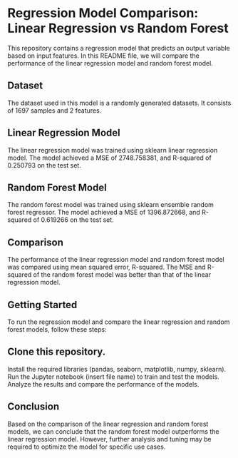 # Regression Model Comparison: Linear Regression vs Random Forest
This repository contains a regression model that predicts an output variable based on input features. In this README file, we will compare the performance of the linear regression model and random forest model.

## Dataset
The dataset used in this model is a randomly generated datasets. It consists of 1697 samples and 2 features.

## Linear Regression Model
The linear regression model was trained using sklearn linear regression model. The model achieved a MSE of 2748.758381, and R-squared of 0.250793 on the test set.

## Random Forest Model
The random forest model was trained using sklearn ensemble random forest regressor. The model achieved a MSE of 1396.872668, and R-squared of 0.619266 on the test set.

## Comparison
The performance of the linear regression model and random forest model was compared using mean squared error, R-squared. The MSE and R-squared of the random forest model was better than that of the linear regression model.

## Getting Started
To run the regression model and compare the linear regression and random forest models, follow these steps:

## Clone this repository.

Install the required libraries (pandas, seaborn, matplotlib, numpy, sklearn).
Run the Jupyter notebook (insert file name) to train and test the models.
Analyze the results and compare the performance of the models.

## Conclusion

Based on the comparison of the linear regression and random forest models, we can conclude that the random forest model outperforms the linear regression model. However, further analysis and tuning may be required to optimize the model for specific use cases.
